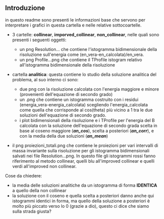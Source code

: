 ## Introduzione
in questo readme sono presenti le informazioni base che servono per interpretare i grafici in questa cartella e nelle relative sottocoartelle.

- 3 cartelle: **collinear**, **imporved_collinear**, **non_collinear**,  nelle quali sono presenti i seguenti oggetti:
    * un png Resolution... che contiene l'istogramma bidimensionale della risoluzione sull'energia come (en_vera-en_calcolata)/en_vera.
    * un png Profile...png che contiene il TProfile istogram relativo all'istogramma bidimensionale della risoluzione

- cartella **analitica**: questa contiene lo studio della soluzione analitica del problema, al suo interno ci sono:
    * due png con la risoluzione calcolata con l'energia maggiore e minore (provenienti dell'equazione di secondo grado)
    * un .png che contiene un istogramma costruito con i residui (energia_vera-energia_calcolata) scegliendo l'energia_calcolata come quella che corrisponde al cos(theta) più vicino a 1 tra le due soluzioni dell'equazione di secondo grado.
    * i plot bidimensionali della risoluzione e i TProfile per l'energia del B calcolata con la soluzione dell'equazione di secondo grada scelta in base al coseno maggiore (__*an_cos*__), scelta a posteriori (__*an_corr*__), e con la media della due soluzioni (__*an_mean*__)

- il png proiezioni_totali.png che contiene le proiezioni per vari intervalli di massa invariante sulla risoluzione per gli istogramma bidimensionali salvati nei file Resolution...png. In questo file gli istogrammi rossi fanno riferimento al metodo collinear, quelli blu all'improved collinear e quelli verdi all'improved non collinear.

Cose da chiedere:
- la media delle soluzioni analitiche da un istogramma di forma **IDENTICA** a quello della non collinear
- la soluzione con il coseno e quella scelta a posteriori danno anche qui istogrammi identici in forma, ma quello della soluzione a posteriori è molto più piccato verso lo 0 (grazie a dio), questo ci dice che siamo sulla strada giusta?
